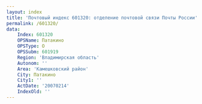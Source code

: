 ```yaml
---
layout: index
title: 'Почтовый индекс 601320: отделение почтовой связи Почты России'
permalink: /601320/
data:
    Index: 601320
    OPSName: Патакино
    OPSType: О
    OPSSubm: 601919
    Region: 'Владимирская область'
    Autonom: ''
    Area: 'Камешковский район'
    City: Патакино
    City1: ''
    ActDate: '20070214'
    IndexOld: ''
---
```

